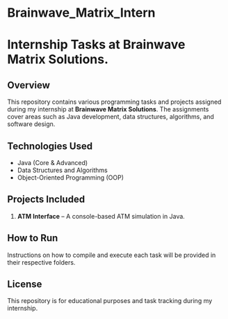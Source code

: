 # Brainwave_Matrix_Intern

# Internship Tasks at Brainwave Matrix Solutions.

## Overview
This repository contains various programming tasks and projects assigned during my internship at **Brainwave Matrix Solutions**. The assignments cover areas such as Java development, data structures, algorithms, and software design.

## Technologies Used
- Java (Core & Advanced)
- Data Structures and Algorithms
- Object-Oriented Programming (OOP)

## Projects Included
1. **ATM Interface** – A console-based ATM simulation in Java.

## How to Run
Instructions on how to compile and execute each task will be provided in their respective folders.

## License
This repository is for educational purposes and task tracking during my internship.

